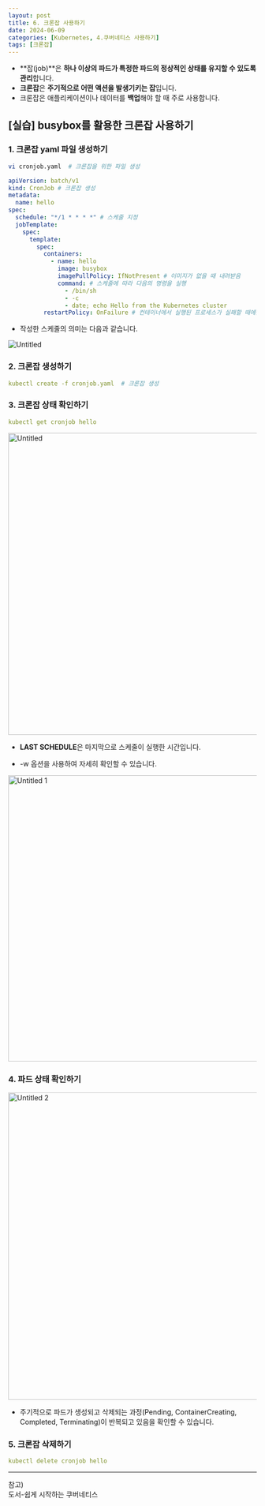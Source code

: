 ```yaml
---
layout: post
title: 6. 크론잡 사용하기
date: 2024-06-09
categories: [Kubernetes, 4.쿠버네티스 사용하기]
tags: [크론잡]
---
```


- **잡(job)**은 **하나 이상의 파드가 특정한 파드의 정상적인 상태를 유지할 수 있도록 관리**합니다.
- **크론잡**은 **주기적으로 어떤 액션을 발생기키는 잡**입니다.
- 크론잡은 애플리케이션이나 데이터를 **백업**해야 할 때 주로 사용합니다.

## [실습] busybox를 활용한 크론잡 사용하기

### 1. 크론잡 yaml 파일 생성하기

```bash
vi cronjob.yaml  # 크론잡을 위한 파일 생성
```

```yaml
apiVersion: batch/v1
kind: CronJob # 크론잡 생성
metadata:
  name: hello
spec:
  schedule: "*/1 * * * *" # 스케줄 지정
  jobTemplate:
    spec:
      template:
        spec:
          containers:
            - name: hello
              image: busybox
              imagePullPolicy: IfNotPresent # 이미지가 없을 때 내려받음
              command: # 스케줄에 따라 다음의 명령을 실행
                - /bin/sh
                - -c
                - date; echo Hello from the Kubernetes cluster
          restartPolicy: OnFailure # 컨테이너에서 실행된 프로세스가 실패할 때에만 다시 시작

```

- 작성한 스케줄의 의미는 다음과 같습니다.

![Untitled](https://github.com/xotlr333/xotlr333.github.io/assets/81614820/acdcbe9d-7fcc-45ea-b2fe-0b71142b1584)

### 2. 크론잡 생성하기

```yaml
kubectl create -f cronjob.yaml  # 크론잡 생성
```

### 3. 크론잡 상태 확인하기

```yaml
kubectl get cronjob hello
```

<img width="612" alt="Untitled" src="https://github.com/xotlr333/xotlr333.github.io/assets/81614820/4b44c5ed-8aa5-4b37-bf27-db20ac57dfa4">

- **LAST SCHEDULE**은 마지막으로 스케줄이 실행한 시간입니다.

- -w 옵션을 사용하여 자세히 확인할 수 있습니다.

<img width="580" alt="Untitled 1" src="https://github.com/xotlr333/xotlr333.github.io/assets/81614820/14288c5d-10b9-445f-86a5-fbee440a37e8">

### 4. 파드 상태 확인하기

<img width="623" alt="Untitled 2" src="https://github.com/xotlr333/xotlr333.github.io/assets/81614820/f107addc-0b63-4fa2-a658-b0d06422e6c8">

- 주기적으로 파드가 생성되고 삭제되는 과정(Pending, ContainerCreating, Completed, Terminating)이 반복되고 있음을 확인할 수 있습니다.

### 5. 크론잡 삭제하기

```yaml
kubectl delete cronjob hello
```





---
참고)  
도서-쉽게 시작하는 쿠버네티스